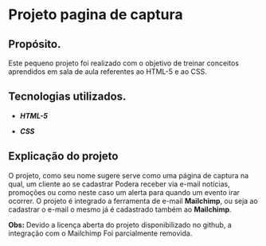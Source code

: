 # Projeto pagina de captura

## Propósito.

Este pequeno projeto foi realizado com o objetivo de treinar conceitos aprendidos em sala de aula referentes ao HTML-5 e ao CSS.

## Tecnologias utilizados.

* _**HTML-5**_  

* _**CSS**_

## Explicação do projeto

O projeto, como seu nome sugere serve como uma página de captura na qual, um cliente ao se cadastrar Podera receber via e-mail notícias, promoções ou como neste caso um alerta para quando um evento irar ocorrer. 
O projeto é integrado a ferramenta de e-mail **Mailchimp**, ou seja ao cadastrar o e-mail o mesmo já é cadastrado também ao **Mailchimp**.

**Obs:** Devido a licença aberta do projeto disponibilizado no github, a integração com o Mailchimp Foi parcialmente removida. 